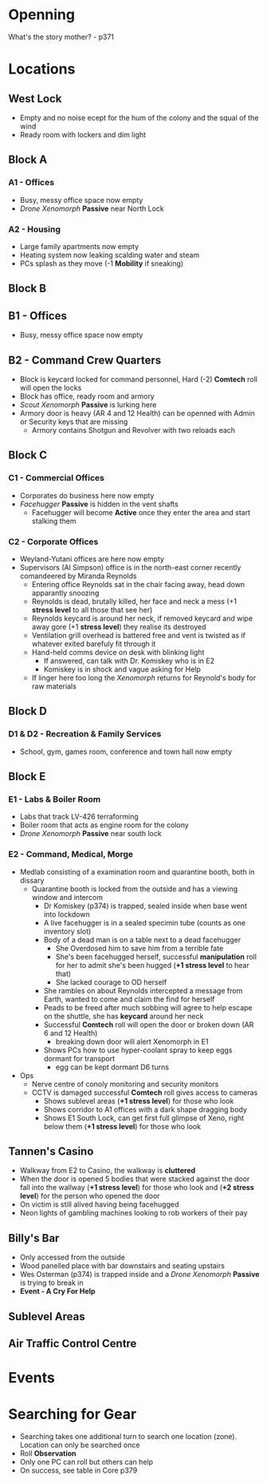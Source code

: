 # Openning

What's the story mother? - p371

# Locations

## West Lock
- Empty and no noise ecept for the hum of the colony and the squal of the wind
- Ready room with lockers and dim light

## Block A

### A1 - Offices
- Busy, messy office space now empty
- *Drone Xenomorph* **Passive** near North Lock

### A2 - Housing
- Large family apartments now empty
- Heating system now leaking scalding water and steam
- PCs splash as they move (-1 **Mobility** if sneaking)

## Block B

## B1 - Offices
- Busy, messy office space now empty

## B2 - Command Crew Quarters
- Block is keycard locked for command personnel, Hard (-2) **Comtech** roll will open the locks
- Block has office, ready room and armory
- *Scout Xenomorph* **Passive** is lurking here
- Armory door is heavy (AR 4 and 12 Health) can be openned with Admin or Security keys that are missing
    - Armory contains Shotgun and Revolver with two reloads each

## Block C

### C1 - Commercial Offices
- Corporates do business here now empty
- *Facehugger* **Passive** is hidden in the vent shafts
    - Facehugger will become **Active** once they enter the area and start stalking them

### C2 - Corporate Offices
- Weyland-Yutani offices are here now empty
- Supervisors (Al Simpson) office is in the north-east corner recently comandeered by Miranda Reynolds  
    - Entering office Reynolds sat in the chair facing away, head down apparantly snoozing
    - Reynolds is dead, brutally killed, her face and neck a mess (+1 **stress level** to all those that see her)
    - Reynolds keycard is around her neck, if removed keycard and wipe away gore (+1 **stress level**) they realise its destroyed
    - Ventilation grill overhead is battered free and vent is twisted as if whatever exited barefuly fit through it
    - Hand-held comms device on desk with blinking light
        - If answered, can talk with Dr. Komiskey who is in E2
        - Komiskey is in shock and vague asking for Help
    - If linger here too long the *Xenomorph* returns for Reynold's body for raw materials

## Block D

### D1 & D2 - Recreation & Family Services
- School, gym, games room, conference and town hall now empty

## Block E

### E1 - Labs & Boiler Room

- Labs that track LV-426 terraforming
- Boiler room that acts as engine room for the colony
- *Drone Xenomorph* **Passive** near south lock

### E2 - Command, Medical, Morge

- Medlab consisting of a examination room and quarantine booth, both in dissary
    - Quarantine booth is locked from the outside and has a viewing window and intercom
        - Dr Komiskey (p374) is trapped, sealed inside when base went into lockdown
        - A live facehugger is in a sealed specimin tube (counts as one inventory slot)
        - Body of a dead man is on a table next to a dead facehugger
            - She Overdosed him to save him from a terrible fate
            - She's been facehugged herself, successful **manipulation** roll for her to admit she's been hugged (**+1 stress level** to hear that)
            - She lacked courage to OD herself
        - She rambles on about Reynolds intercepted a message from Earth, wanted to come and claim the find for herself
        - Peads to be freed after much sobbing will agree to help escape on the shuttle, she has **keycard** around her neck
        - Successful **Comtech** roll will open the door or broken down (AR 6 and 12 Health)
            - breaking down door will alert Xenomorph in E1
        - Shows PCs how to use hyper-coolant spray to keep eggs dormant for transport 
            - egg can be kept dormant D6 turns
- Ops
    - Nerve centre of conoly monitoring and security monitors
    - CCTV is damaged successful **Comtech** roll gives access to cameras
        - Shows sublevel areas (**+1 stress level**) for those who look
        - Shows corridor to A1 offices with a dark shape dragging body
        - Shows E1 South Lock, can get first full glimpse of Xeno, right below them (**+1 stress level**) for those who look

## Tannen's Casino

- Walkway from E2 to Casino, the walkway is **cluttered**
- When the door is opened 5 bodies that were stacked against the door fall into the wallway (**+1 stress level**) for those who look and (**+2 stress level**) for the person who opened the door
- On victim is still alived having being facehugged
- Neon lights of gambling machines looking to rob workers of their pay

## Billy's Bar

- Only accessed from the outside
- Wood panelled place with bar downstairs and seating upstairs
- Wes Osterman (p374) is trapped inside and a *Drone Xenomorph* **Passive** is trying to break in 
- **Event - A Cry For Help**

## Sublevel Areas

## Air Traffic Control Centre

# Events

# Searching for Gear
- Searching takes one additional turn to search one location (zone). Location can only be searched once
- Roll **Observation**
- Only one PC can roll but others can help
- On success, see table in Core p379